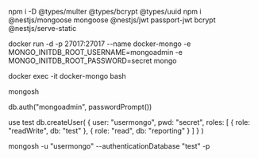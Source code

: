 npm i -D @types/multer @types/bcrypt @types/uuid
npm i @nestjs/mongoose mongoose @nestjs/jwt passport-jwt bcrypt @nestjs/serve-static


docker run -d -p 27017:27017 --name docker-mongo -e MONGO_INITDB_ROOT_USERNAME=mongoadmin -e MONGO_INITDB_ROOT_PASSWORD=secret mongo

docker exec -it docker-mongo bash

mongosh

db.auth("mongoadmin", passwordPrompt())

use test
db.createUser(
  {
    user: "usermongo",
    pwd:  "secret",
    roles: [ { role: "readWrite", db: "test" },
             { role: "read", db: "reporting" } ]
  }
)

mongosh -u "usermongo" --authenticationDatabase "test" -p